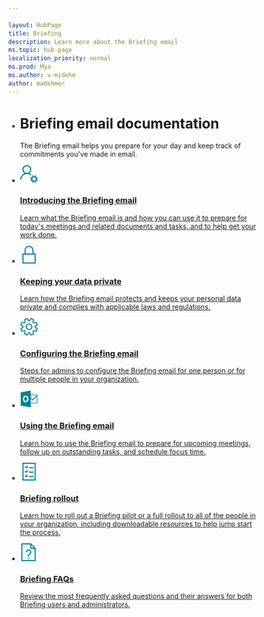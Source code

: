 ```yaml
---

layout: HubPage
title: Briefing
description: Learn more about the Briefing email
ms.topic: hub-page
localization_priority: normal 
ms.prod: Mya
ms.author: v-midehm
author: madehmer
---
```



<ul class="cardsY panelContent singlePanelContent">
    <li>
        <h1>Briefing email documentation</h1>
            <p>The Briefing email helps you prepare for your day and keep track of commitments you’ve made in email.</p>
    </li>
</ul>

<ul class="cardsM panelContent singlePanelContent cols cols2">
    <li>
        <a href="https://docs.microsoft.com/briefing/be-overview">
        <div class="cardSize">
            <div class="cardPadding">
                <div class="card">
                    <div class="cardImageOuter">
                        <div class="cardImage">
                            <img src="Images/icon-personaldata.png" alt="" />
                        </div>
                    </div>
                    <div class="cardText">
                        <h3>Introducing the Briefing email</h3>
                        <p>Learn what the Briefing email is and how you can use it to prepare for today's meetings and related documents and tasks, and to help get your work done.</p>
                    </div>
                </div>
            </div>
        </div>
        </a>
    </li>
    <li>
        <a href="https://docs.microsoft.com/briefing/be-privacy">
        <div class="cardSize">
            <div class="cardPadding">
                <div class="card">
                    <div class="cardImageOuter">
                        <div class="cardImage">
                            <img src="Images/icon-privacy.png" alt="" />
                        </div>
                    </div>
                    <div class="cardText">
                        <h3>Keeping your data private</h3>
                        <p>Learn how the Briefing email protects and keeps your personal data private and complies with applicable laws and regulations.</p>
                    </div>
                </div>
            </div>
        </div>
        </a>
</li>
    <li>
        <a href="https://docs.microsoft.com/briefing/be-admin">
        <div class="cardSize">
            <div class="cardPadding">
                <div class="card">
                    <div class="cardImageOuter">
                        <div class="cardImage">
                            <img src="Images/icon-settings.png" alt="" />
                        </div>
                    </div>
                    <div class="cardText">
                        <h3>Configuring the Briefing email</h3>
                        <p>Steps for admins to configure the Briefing email for one person or for multiple people in your organization.</p>
                    </div>
                </div>
            </div>
        </div>
        </a>
    </li>
    <li>
        <a href="https://docs.microsoft.com/briefing/be-meetings">
        <div class="cardSize">
            <div class="cardPadding">
                <div class="card">
                    <div class="cardImageOuter">
                        <div class="cardImage">
                            <img src="Images/icon-outlook.png" alt="" />
                        </div>
                    </div>
                    <div class="cardText">
                        <h3>Using the Briefing email</h3>
                        <p>Learn how to use the Briefing email to prepare for upcoming meetings, follow up on outstanding tasks, and schedule focus time.</p>
                    </div>
                </div>
            </div>
        </div>
        </a>
    </li>
    <li>
        <a href="https://docs.microsoft.com/briefing/be-pilot">
        <div class="cardSize">
            <div class="cardPadding">
                <div class="card">
                    <div class="cardImageOuter">
                        <div class="cardImage">
                            <img src="Images/icon-checklist.png" alt="" />
                        </div>
                    </div>
                    <div class="cardText">
                        <h3>Briefing rollout</h3>
                        <p>Learn how to roll out a Briefing pilot or a full rollout to all of the people in your organization, including downloadable resources to help jump start the process.</p>
                    </div>
                </div>
            </div>
        </div>
        </a>
    </li>
    <li>
        <a href="https://docs.microsoft.com/briefing/be-faqs">
        <div class="cardSize">
            <div class="cardPadding">
                <div class="card">
                    <div class="cardImageOuter">
                        <div class="cardImage">
                            <img src="Images/icon-faqs.png" alt="" />
                        </div>
                    </div>
                    <div class="cardText">
                        <h3>Briefing FAQs</h3>
                        <p>Review the most frequently asked questions and their answers for both Briefing users and administrators.</p>
                    </div>
                </div>
            </div>
        </div>
        </a>
    </li>
</ul>
